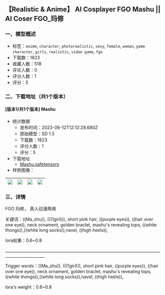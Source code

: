 ## 【Realistic & Anime】 AI Cosplayer  FGO Mashu  ||  AI Coser FGO_玛修
### 一、模型概述

- 标签：`anime`, `character`, `photorealistic`, `sexy`, `female`, `woman`, `game character`, `girls`, `realistic`, `video game`, `fgo`
- 下载数：1823
- 收藏人数：518
- 评论人数：0
- 评分人数：1
- 评分：5

### 二、下载地址（共1个版本）

#### [版本1/共1个版本] Mashu

- 统计数据
  - 发布时间：2023-06-12T12:12:28.680Z
  - 原始模型：SD 1.5
  - 下载数：1823
  - 评分人数：1
  - 评分：5
- 下载地址
  - [Mashu.safetensors](https://civitai.com/api/download/models/94489)
- 样例图像：

| <img src="https://image.civitai.com/xG1nkqKTMzGDvpLrqFT7WA/5e2c1502-b8b1-475b-8344-b55d8a8095e6/width=450/1119486.jpeg" /> | <img src="https://image.civitai.com/xG1nkqKTMzGDvpLrqFT7WA/3e3479e0-50b9-42e4-b886-1138f1851995/width=450/1119488.jpeg" /> | <img src="https://image.civitai.com/xG1nkqKTMzGDvpLrqFT7WA/d8b2ab2b-98da-4b1b-ba06-9d403f5af78a/width=450/1119483.jpeg" /> | <img src="https://image.civitai.com/xG1nkqKTMzGDvpLrqFT7WA/c4be4322-0b36-4ddb-8238-bd79959958bc/width=450/1119484.jpeg" /> |
| ---- | ---- | ---- | ---- |


### 三、详情
<p>FGO 玛修， 真人动漫两用</p><p>关键词：((Ma_shu)), (((1girl))), short pink hair, ((purple eyes)), ((hair over one eye)), neck ornament, golden braclet, mashu's revealing tops, ((white thongs)),((white long socks)),navel, ((high heels)),</p><p>lora权重：0.6~0.8</p><p>__________________________________________________________________________________________________</p><p>Trigger words：((Ma_shu)), (((1girl))), short pink hair, ((purple eyes)), ((hair over one eye)), neck ornament, golden braclet, mashu's revealing tops, ((white thongs)),((white long socks)),navel, ((high heels)),</p><p>lora's weight：0.6~0.8</p><p></p>